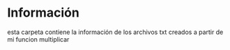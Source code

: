 
# Información
esta carpeta contiene la información de los archivos txt creados a partir de mi funcion multiplicar
